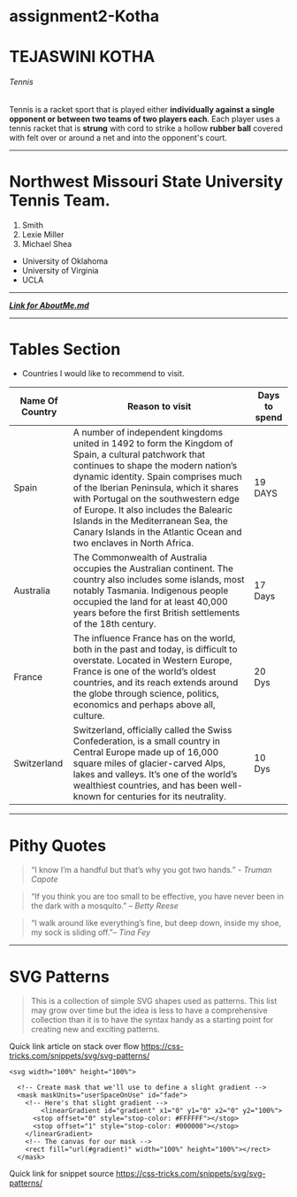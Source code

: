 # assignment2-Kotha
# TEJASWINI KOTHA
###### Tennis
Tennis is a racket sport that is played either **individually against a single opponent or between two teams of two players each**. Each player uses a tennis racket that is **strung** with cord to strike a hollow **rubber ball** covered with felt over or around a net and into the opponent's court.

___
#  Northwest Missouri State University Tennis Team.
1. Smith
2. Lexie Miller
3. Michael Shea
* University of Oklahoma
* University of Virginia
* UCLA
---
[***Link for AboutMe.md***](AboutMe.md)

---
# Tables Section

* Countries I would like to recommend to visit. 

|Name Of Country|Reason to visit|Days to spend|
|--|--|--|
|Spain|A number of independent kingdoms united in 1492 to form the Kingdom of Spain, a cultural patchwork that continues to shape the modern nation’s dynamic identity. Spain comprises much of the Iberian Peninsula, which it shares with Portugal on the southwestern edge of Europe. It also includes the Balearic Islands in the Mediterranean Sea, the Canary Islands in the Atlantic Ocean and two enclaves in North Africa.|19 DAYS|
|Australia |The Commonwealth of Australia occupies the Australian continent. The country also includes some islands, most notably Tasmania. Indigenous people occupied the land for at least 40,000 years before the first British settlements of the 18th century.|17 Days|
| France|The influence France has on the world, both in the past and today, is difficult to overstate. Located in Western Europe, France is one of the world’s oldest countries, and its reach extends around the globe through science, politics, economics and perhaps above all, culture.|20 Dys|
|Switzerland|Switzerland, officially called the Swiss Confederation, is a small country in Central Europe made up of 16,000 square miles of glacier-carved Alps, lakes and valleys. It’s one of the world’s wealthiest countries, and has been well-known for centuries for its neutrality.|10 Dys|

---

# Pithy Quotes
> “I know I’m a handful but that’s why you got two hands.” *- Truman Capote*

> “If you think you are too small to be effective, you have never been in the dark with a mosquito.” *– Betty Reese*

> “I walk around like everything’s fine, but deep down, inside my shoe, my sock is sliding off.”*– Tina Fey*

---

# SVG Patterns
> This is a collection of simple SVG shapes used as patterns. This list may grow over time but the idea is less to have a comprehensive collection than it is to have the syntax handy as a starting point for creating new and exciting patterns.

Quick link article on stack over flow <https://css-tricks.com/snippets/svg/svg-patterns/>

```
<svg width="100%" height="100%">
  
  <!-- Create mask that we'll use to define a slight gradient -->
  <mask maskUnits="userSpaceOnUse" id="fade">
    <!-- Here's that slight gradient -->
     	<linearGradient id="gradient" x1="0" y1="0" x2="0" y2="100%">
      <stop offset="0" style="stop-color: #FFFFFF"></stop>
      <stop offset="1" style="stop-color: #000000"></stop>
    </linearGradient>
    <!-- The canvas for our mask -->
    <rect fill="url(#gradient)" width="100%" height="100%"></rect>
  </mask>
  ```
 Quick link for snippet source <https://css-tricks.com/snippets/svg/svg-patterns/>
